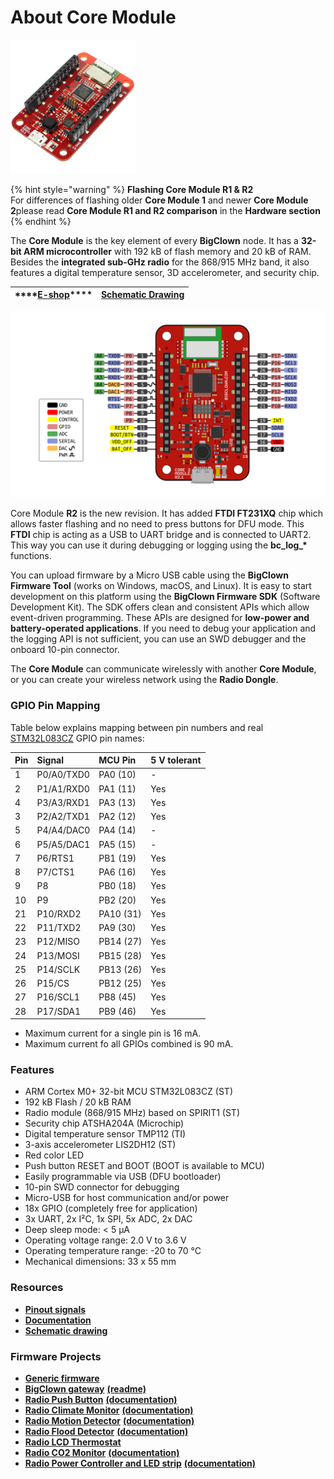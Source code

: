 # About Core Module

![](../.gitbook/assets/_hardware_core-module-1-and-2-comparsion_core-module-2-scaled.png)

{% hint style="warning" %}
**Flashing Core Module R1 & R2**  
For differences of flashing older **Core Module 1** and newer **Core Module 2**please read **Core Module R1 and R2 comparison** in the **Hardware section**
{% endhint %}

The **Core Module** is the key element of every **BigClown** node. It has a **32-bit ARM microcontroller** with 192 kB of flash memory and 20 kB of RAM. Besides the **integrated sub-GHz radio** for the 868/915 MHz band, it also features a digital temperature sensor, 3D accelerometer, and security chip.

| \*\*\*\*[**E-shop**](https://shop.bigclown.com/core-module)\*\*\*\* | [**Schematic Drawing**](https://github.com/bigclownlabs/bc-hardware/tree/master/out/bc-module-core) |
| :---: | :---: |


![](../.gitbook/assets/_hardware_header-pinout_core-module-2-pinout.png)

Core Module **R2** is the new revision. It has added **FTDI FT231XQ** chip which allows faster flashing and no need to press buttons for DFU mode. This **FTDI** chip is acting as a USB to UART bridge and is connected to UART2. This way you can use it during debugging or logging using the **bc\_log\_\*** functions.

You can upload firmware by a Micro USB cable using the **BigClown Firmware Tool** \(works on Windows, macOS, and Linux\). It is easy to start development on this platform using the **BigClown Firmware SDK** \(Software Development Kit\). The SDK offers clean and consistent APIs which allow event-driven programming. These APIs are designed for **low-power and battery-operated applications**. If you need to debug your application and the logging API is not sufficient, you can use an SWD debugger and the onboard 10-pin connector.

The **Core Module** can communicate wirelessly with another **Core Module**, or you can create your wireless network using the **Radio Dongle**.

### GPIO Pin Mapping <a id="gpio-pin-mapping"></a>

Table below explains mapping between pin numbers and real [STM32L083CZ](http://www.st.com/en/microcontrollers/stm32l083cz.html) GPIO pin names:

| Pin | Signal | MCU Pin | 5 V tolerant |
| :--- | :--- | :--- | :--- |
| 1 | P0/A0/TXD0 | PA0 \(10\) | - |
| 2 | P1/A1/RXD0 | PA1 \(11\) | Yes |
| 4 | P3/A3/RXD1 | PA3 \(13\) | Yes |
| 3 | P2/A2/TXD1 | PA2 \(12\) | Yes |
| 5 | P4/A4/DAC0 | PA4 \(14\) | - |
| 6 | P5/A5/DAC1 | PA5 \(15\) | - |
| 7 | P6/RTS1 | PB1 \(19\) | Yes |
| 8 | P7/CTS1 | PA6 \(16\) | Yes |
| 9 | P8 | PB0 \(18\) | Yes |
| 10 | P9 | PB2 \(20\) | Yes |
| 21 | P10/RXD2 | PA10 \(31\) | Yes |
| 22 | P11/TXD2 | PA9 \(30\) | Yes |
| 23 | P12/MISO | PB14 \(27\) | Yes |
| 24 | P13/MOSI | PB15 \(28\) | Yes |
| 25 | P14/SCLK | PB13 \(26\) | Yes |
| 26 | P15/CS | PB12 \(25\) | Yes |
| 27 | P16/SCL1 | PB8 \(45\) | Yes |
| 28 | P17/SDA1 | PB9 \(46\) | Yes |

* Maximum current for a single pin is 16 mA.
* Maximum current fo all GPIOs combined is 90 mA.

### Features <a id="features"></a>

* ARM Cortex M0+ 32-bit MCU STM32L083CZ \(ST\)
* 192 kB Flash / 20 kB RAM
* Radio module \(868/915 MHz\) based on SPIRIT1 \(ST\)
* Security chip ATSHA204A \(Microchip\)
* Digital temperature sensor TMP112 \(TI\)
* 3-axis accelerometer LIS2DH12 \(ST\)
* Red color LED
* Push button RESET and BOOT \(BOOT is available to MCU\)
* Easily programmable via USB \(DFU bootloader\)
* 10-pin SWD connector for debugging
* Micro-USB for host communication and/or power
* 18x GPIO \(completely free for application\)
* 3x UART, 2x I²C, 1x SPI, 5x ADC, 2x DAC
* Deep sleep mode: &lt; 5 µA
* Operating voltage range: 2.0 V to 3.6 V
* Operating temperature range: -20 to 70 °C
* Mechanical dimensions: 33 x 55 mm

### Resources <a id="resources"></a>

* [**Pinout signals**](header-pinout.md)
* [**Documentation**](about-core-module.md)
* [**Schematic drawing**](https://github.com/bigclownlabs/bc-hardware/tree/master/out/bc-module-core)

### Firmware Projects <a id="firmware-projects"></a>

* [**Generic firmware**](https://github.com/bigclownlabs/bcf-generic-node/releases)
* [**BigClown gateway**](https://github.com/bigclownlabs/bcf-gateway/releases) [**\(readme\)**](https://github.com/bigclownlabs/bcf-gateway/blob/master/README.md)
* [**Radio Push Button**](https://github.com/bigclownlabs/bcf-radio-push-button/releases) [**\(documentation\)**](../projects/push-the-button.md)
* [**Radio Climate Monitor**](https://github.com/bigclownlabs/bcf-radio-climate-monitor/releases) [**\(documentation\)**](../projects/radio-climate-monitor.md)
* [**Radio Motion Detector**](https://github.com/bigclownlabs/bcf-radio-motion-detector/releases) [**\(documentation\)**](../projects/radio-motion-detector.md)
* [**Radio Flood Detector**](https://github.com/bigclownlabs/bcf-radio-flood-detector/releases) [**\(documentation\)**](../projects/radio-flood-detector.md)
* [**Radio LCD Thermostat**](https://github.com/bigclownlabs/bcf-radio-lcd-thermostat/releases)
* [**Radio CO2 Monitor**](https://github.com/bigclownlabs/bcf-radio-co2-monitor/releases) [**\(documentation\)**](../projects/radio-co2-monitor.md)
* [**Radio Power Controller and LED strip**](https://github.com/bigclownlabs/bcf-radio-power-controller/releases) [**\(documentation\)**](../projects/radio-smart-led-strip.md)

